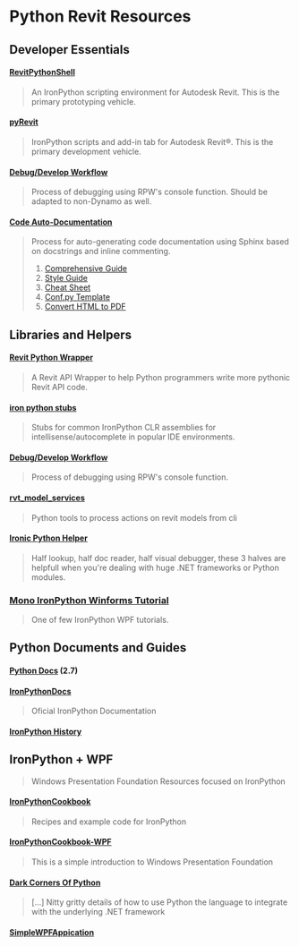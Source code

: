 # Python Revit Resources

## Developer Essentials

#### [RevitPythonShell](https://github.com/architecture-building-systems/revitpythonshell)
> An IronPython scripting environment for Autodesk Revit. This is the primary prototyping vehicle.

#### [pyRevit](https://github.com/eirannejad/pyRevit)
> IronPython scripts and add-in tab for Autodesk Revit®. This is the primary development vehicle.

#### [Debug/Develop Workflow](https://forum.dynamobim.com/t/debugging-python-code/12729)
> Process of debugging using RPW's console function. Should be adapted to non-Dynamo as well.

#### [Code Auto-Documentation](http://www.sphinx-doc.org/en/stable/index.html)
> Process for auto-generating code documentation using Sphinx based on docstrings and inline commenting.
> 1. [Comprehensive Guide](https://media.readthedocs.org/pdf/brandons-sphinx-tutorial/latest/brandons-sphinx-tutorial.pdf)
> 2. [Style Guide](https://media.readthedocs.org/pdf/documentation-style-guide-sphinx/latest/documentation-style-guide-sphinx.pdf)
> 3. [Cheat Sheet](https://thomas-cokelaer.info/tutorials/sphinx/rest_syntax.html)
> 4. [Conf.py Template](https://github.com/KieranTimberlake/pyRevitKT/blob/master/Assets/Documentation/conf.py)
> 5. [Convert HTML to PDF](https://acrobat.adobe.com/us/en/acrobat/how-to/convert-html-to-pdf.html)



## Libraries and Helpers

#### [Revit Python Wrapper](https://github.com/gtalarico/revitpythonwrapper)
> A Revit API Wrapper to help Python programmers write more pythonic Revit API code.

#### [iron python stubs](https://github.com/gtalarico/ironpython-stubs)
> Stubs for common IronPython CLR assemblies for intellisense/autocomplete in popular IDE environments.

#### [Debug/Develop Workflow](https://forum.dynamobim.com/t/debugging-python-code/12729)
> Process of debugging using RPW's console function.

#### [rvt_model_services](https://github.com/hdm-dt-fb/rvt_model_services)
> Python tools to process actions on revit models from cli

#### [Ironic Python Helper](https://github.com/PMoureu/iph)
> Half lookup, half doc reader, half visual debugger, these 3 halves are helpfull when you're dealing with huge .NET frameworks or Python modules.

### [Mono IronPython Winforms Tutorial](http://zetcode.com/tutorials/ironpythontutorial/)
> One of few IronPython WPF tutorials.  


## Python Documents and Guides

#### [Python Docs](https://docs.python.org/2/) \(2.7\)

#### [IronPythonDocs](http://ironpython.net/documentation/)
> Oficial IronPython Documentation

#### [IronPython History](https://en.wikipedia.org/wiki/IronPython)


## IronPython + WPF
> Windows Presentation Foundation Resources focused on IronPython

#### [IronPythonCookbook](http://www.ironpython.info/index.php?title=Main_Page)
> Recipes and example code for IronPython

#### [IronPythonCookbook-WPF](http://www.ironpython.info/index.php?title=WPF_Example)
> This is a simple introduction to Windows Presentation Foundation

#### [Dark Corners Of Python](http://www.voidspace.org.uk/ironpython/dark-corners.shtml)
> [...] Nitty gritty details of how to use Python the language to integrate with the underlying .NET framework

#### [SimpleWPFAppication](https://lifebeyondfife.com/79-ironpython-wpf-html/)